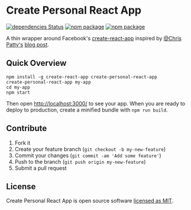 # Create Personal React App

[![dependencies Status](https://david-dm.org/calazans10/create-personal-react-app/status.svg)](https://david-dm.org/calazans10/create-personal-react-app)
[![npm package](https://img.shields.io/npm/v/create-personal-react-app.svg)](https://www.npmjs.com/package/create-personal-react-app)
[![npm package](https://img.shields.io/npm/dm/create-personal-react-app.svg)](https://www.npmjs.com/package/create-personal-react-app)

A thin wrapper around Facebook's [create-react-app](https://github.com/facebook/create-react-app) inspired by [@Chris Patty's](https://github.com/chrisjpatty) [blog post](https://blog.cloudboost.io/extending-create-react-app-to-make-your-own-app-generator-5d7b1ddc246).

## Quick Overview

```
npm install -g create-react-app create-personal-react-app
create-personal-react-app my-app
cd my-app
npm start
```

Then open [http://localhost:3000/](http://localhost:3000/) to see your app.
When you are ready to deploy to production, create a minified bundle with `npm run build`.

## Contribute

1.  Fork it
2.  Create your feature branch (`git checkout -b my-new-feature`)
3.  Commit your changes (`git commit -am 'Add some feature'`)
4.  Push to the branch (`git push origin my-new-feature`)
5.  Submit a pull request

## License

Create Personal React App is open source software [licensed as MIT](https://github.com/calazans10/create-personal-react-app/blob/master/LICENSE).
